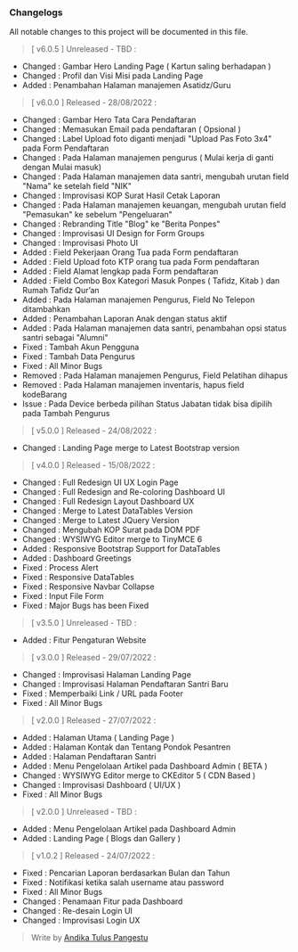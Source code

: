 ### **Changelogs**   
All notable changes to this project will be documented in this file.

> [ v6.0.5 ] Unreleased  - TBD :
- Changed : Gambar Hero Landing Page ( Kartun saling berhadapan )
- Changed : Profil dan Visi Misi pada Landing Page
- Added   : Penambahan Halaman manajemen Asatidz/Guru

> [ v6.0.0 ] Released - 28/08/2022 :
- Changed : Gambar Hero Tata Cara Pendaftaran
- Changed : Memasukan Email pada pendaftaran ( Opsional )
- Changed : Label Upload foto diganti menjadi "Upload Pas Foto 3x4" pada Form Pendaftaran
- Changed : Pada Halaman manajemen pengurus ( Mulai kerja di ganti dengan Mulai masuk)
- Changed : Pada Halaman manajemen data santri, mengubah urutan field "Nama" ke setelah field "NIK"
- Changed : Improvisasi KOP Surat Hasil Cetak Laporan
- Changed : Pada Halaman manajemen keuangan, mengubah urutan field "Pemasukan" ke sebelum "Pengeluaran"
- Changed : Rebranding Title "Blog" ke "Berita Ponpes"
- Changed : Improvisasi UI Design for Form Groups
- Changed : Improvisasi Photo UI
- Added   : Field Pekerjaan Orang Tua pada Form pendaftaran
- Added   : Field Upload foto KTP orang tua pada Form pendaftaran
- Added   : Field Alamat lengkap pada Form pendaftaran
- Added   : Field Combo Box Kategori Masuk Ponpes ( Tafidz, Kitab ) dan Rumah Tafidz Qur’an
- Added   : Pada Halaman manajemen Pengurus, Field No Telepon ditambahkan
- Added   : Penambahan Laporan Anak dengan status aktif
- Added   : Pada Halaman manajemen data santri, penambahan opsi status santri sebagai "Alumni"
- Fixed   : Tambah Akun Pengguna
- Fixed   : Tambah Data Pengurus
- Fixed   : All Minor Bugs
- Removed : Pada Halaman manajemen Pengurus, Field Pelatihan dihapus
- Removed : Pada Halaman manajemen inventaris, hapus field kodeBarang
- Issue   : Pada Device berbeda pilihan Status Jabatan tidak bisa dipilih pada Tambah Pengurus

> [ v5.0.0 ] Released - 24/08/2022 :
- Changed : Landing Page merge to Latest Bootstrap version 

> [ v4.0.0 ] Released - 15/08/2022 :
- Changed : Full Redesign UI UX Login Page
- Changed : Full Redesign and Re-coloring Dashboard UI
- Changed : Full Redesign Layout Dashboard UX
- Changed : Merge to Latest DataTables Version
- Changed : Merge to Latest JQuery Version
- Changed : Mengubah KOP Surat pada DOM PDF
- Changed : WYSIWYG Editor merge to TinyMCE 6
- Added : Responsive Bootstrap Support for DataTables
- Added : Dashboard Greetings
- Fixed : Process Alert 
- Fixed : Responsive DataTables
- Fixed : Responsive Navbar Collapse
- Fixed : Input File Form  
- Fixed : Major Bugs has been Fixed

> [ v3.5.0 ] Unreleased - TBD :
- Added : Fitur Pengaturan Website  

> [ v3.0.0 ] Released - 29/07/2022 :
- Changed : Improvisasi Halaman Landing Page
- Changed : Improvisasi Halaman Pendaftaran Santri Baru
- Fixed : Memperbaiki Link / URL pada Footer
- Fixed : All Minor Bugs

> [ v2.0.0 ] Released - 27/07/2022 :
- Added : Halaman Utama ( Landing Page )
- Added : Halaman Kontak dan Tentang Pondok Pesantren
- Added : Halaman Pendaftaran Santri
- Added : Menu Pengelolaan Artikel pada Dashboard Admin ( BETA )
- Changed : WYSIWYG Editor merge to CKEditor 5 ( CDN Based )
- Changed : Improvisasi Dashboard ( UI/UX )
- Fixed : All Minor Bugs 

> [ v2.0.0 ] Unreleased - TBD :
- Added : Menu Pengelolaan Artikel pada Dashboard Admin
- Added : Landing Page ( Blogs dan Gallery )

> [ v1.0.2 ] Released - 24/07/2022 :
- Fixed : Pencarian Laporan berdasarkan Bulan dan Tahun
- Fixed : Notifikasi ketika salah username atau password
- Fixed : All Minor Bugs
- Changed : Penamaan Fitur pada Dashboard
- Changed : Re-desain Login UI
- Changed : Improvisasi Login UX

> Write by [Andika Tulus Pangestu](github.com/adnikatuluspangesti)